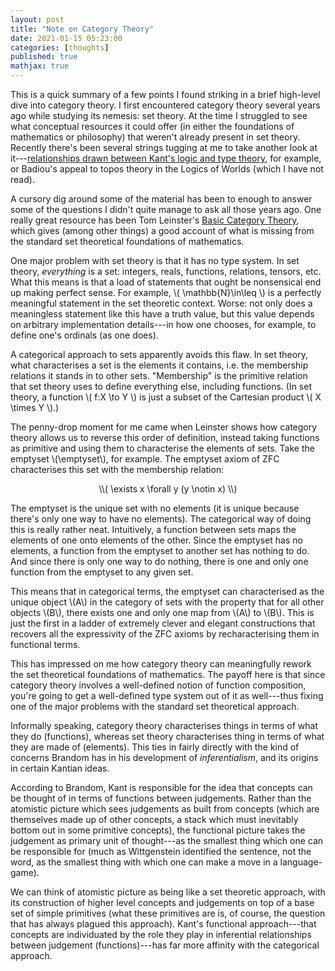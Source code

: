 ```yaml
---
layout: post
title: "Note on Category Theory"
date: 2021-01-15 05:23:00
categories: [thoughts]
published: true
mathjax: true
---
```


This is a quick summary of a few points I found striking in a brief high-level dive into category theory. I first encountered category theory several years ago while studying its nemesis: set theory. At the time I struggled to see what conceptual resources it could offer (in either the foundations of mathematics or philosophy) that weren't already present in set theory. Recently there's been several strings tugging at me to take another look at it---[relationships drawn between Kant's logic and type theory]({{site.baseurl}}/assets/pdf/lof-synthetic-a-priori.pdf), for example, or Badiou's appeal to topos theory in the Logics of Worlds (which I have not read).

A cursory dig around some of the material has been to enough to answer some of the questions I didn't quite manage to ask all those years ago. One really great resource has been Tom Leinster's [Basic Category Theory](https://arxiv.org/pdf/1612.09375.pdf), which gives (among other things) a good account of what is missing from the standard set theoretical foundations of mathematics.

One major problem with set theory is that it has no type system. In set theory, _everything_ is a set: integers, reals, functions, relations, tensors, etc. What this means is that a load of statements that ought be nonsensical end up making perfect sense. For example, \\( \mathbb{N}\in\leq \\) is a perfectly meaningful statement in the set theoretic context. Worse: not only does a meaningless statement like this have a truth value, but this value depends on arbitrary implementation details---in how one chooses, for example, to define one's ordinals (as one does).

A categorical approach to sets apparently avoids this flaw. In set theory, what characterises a set is the elements it contains, i.e. the membership relations it stands in to other sets. "Membership" is the primitive relation that set theory uses to define everything else, including functions. (In set theory, a function \\( f:X \to Y \\) is just a subset of the Cartesian product \\( X \times Y \\).)

The penny-drop moment for me came when Leinster shows how category theory allows us to reverse this order of definition, instead taking functions as primitive and using them to characterise the elements of sets. Take the emptyset \\(\emptyset\\), for example. The emptyset axiom of ZFC characterises this set with the membership relation:

<p align="center" markdown="1"> \\( \exists x \forall y (y \notin x) \\)</p>

The emptyset is the unique set with no elements (it is unique because there's only one way to have no elements). The categorical way of doing this is really rather neat. Intuitively, a function between sets maps the elements of one onto elements of the other. Since the emptyset has no elements, a function from the emptyset to another set has nothing to do. And since there is only one way to do nothing, there is one and only one function from the emptyset to any given set.

This means that in categorical terms, the emptyset can characterised as the unique object \\(A\\) in the category of sets with the property that for all other objects \\(B\\), there exists one and only one map from \\(A\\) to \\(B\\). This is just the first in a ladder of extremely clever and elegant constructions that recovers all the expressivity of the ZFC axioms by recharacterising them in functional terms.

This has impressed on me how category theory can meaningfully rework the set theoretical foundations of mathematics. The payoff here is that since category theory involves a well-defined notion of function composition, you're going to get a well-defined type system out of it as well---thus fixing one of the major problems with the standard set theoretical approach.

Informally speaking, category theory characterises things in terms of what they do (functions), whereas set theory characterises thing in terms of what they are made of (elements). This ties in fairly directly with the kind of concerns Brandom has in his development of _inferentialism_, and its origins in certain Kantian ideas.

According to Brandom, Kant is responsible for the idea that concepts can be thought of in terms of functions between judgements. Rather than the atomistic picture which sees judgements as built from concepts (which are themselves made up of other concepts, a stack which must inevitably bottom out in some primitive concepts), the functional picture takes the judgement as primary unit of thought---as the smallest thing which one can be responsible for (much as Wittgenstein identified the sentence, not the word, as the smallest thing with which one can make a move in a language-game).

We can think of atomistic picture as being like a set theoretic approach, with its construction of higher level concepts and judgements on top of a base set of simple primitives (what these primitives are is, of course, the question that has always plagued this approach). Kant's functional approach---that concepts are individuated by the role they play in inferential relationships between judgement (functions)---has far more affinity with the categorical approach.
